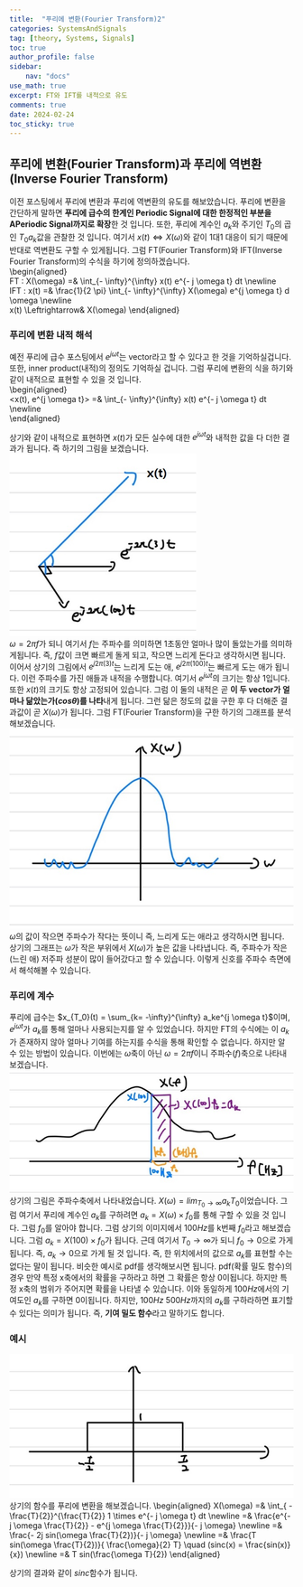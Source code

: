 ```yaml
---
title:  "푸리에 변환(Fourier Transform)2"
categories: SystemsAndSignals
tag: [theory, Systems, Signals]
toc: true
author_profile: false
sidebar:
    nav: "docs"
use_math: true
excerpt: FT와 IFT를 내적으로 유도
comments: true
date: 2024-02-24
toc_sticky: true
---
```


## 푸리에 변환(Fourier Transform)과 푸리에 역변환(Inverse Fourier Transform)
이전 포스팅에서 푸리에 변환과 푸리에 역변환의 유도를 해보았습니다. 푸리에 변환을 간단하게 말하면 **푸리에 급수의 한계인 Periodic Signal에 대한 한정적인 부분을 APeriodic Signal까지로 확장**한 것 입니다. 또한, 푸리에 계수인 $a_k$와 주기인 $T_0$의 곱인 $T_0 a_k$값을 관찰한 것 입니다. 여기서 $x(t) \Leftrightarrow X(\omega)$와 같이 1대1 대응이 되기 때문에 반대로 역변환도 구할 수 있게됩니다. 그럼 FT(Fourier Transform)와 IFT(Inverse Fourier Transform)의 수식을 하기에 정의하겠습니다.  
\begin{aligned}    
FT : X(\omega) =& \int_{- \infty}^{\infty} x(t) e^{- j \omega t} dt \newline   
IFT : x(t) =& \frac{1}{2 \pi} \int_{- \infty}^{\infty} X(\omega) e^{j \omega t} d \omega \newline   
x(t) \Leftrightarrow& X(\omega)
\end{aligned}  

### 푸리에 변환 내적 해석
예전 푸리에 급수 포스팅에서 $e^{j \omega t}$는 vector라고 할 수 있다고 한 것을 기억하실겁니다. 또한, inner product(내적)의 정의도 기억하실 겁니다. 그럼 푸리에 변환의 식을 하기와 같이 내적으로 표현할 수 있을 것 입니다.    
\begin{aligned}    
<x(t), e^{j \omega t}> =& \int_{- \infty}^{\infty} x(t) e^{- j \omega t} dt \newline   
\end{aligned}   

상기와 같이 내적으로 표현하면 $x(t)$가 모든 실수에 대한 $e^{j \omega t}$와 내적한 값을 다 더한 결과가 됩니다. 즉 하기의 그림을 보겠습니다.   
<img src="../../../assets/images/Signals&Systems/2024-02-23-Fourier Transform 2/FT 1.jpg" alt="FT 1" style="zoom:80%;" />    
$\omega = 2 \pi f$가 되니 여기서 $f$는 주파수를 의미하면 1초동안 얼마나 많이 돌았는가를 의미하게됩니다. 즉, $f$값이 크면 빠르게 돌게 되고, 작으면 느리게 돈다고 생각하시면 됩니다. 이어서 상기의 그림에서 $e^{j 2\pi (3)t}$는 느리게 도는 애, $e^{j 2\pi (100)t}$는 빠르게 도는 애가 됩니다. 이런 주파수를 가진 애들과 내적을 수행합니다. 여기서 $e^{j \omega t}$의 크기는 항상 1입니다. 또한 $x(t)$의 크기도 항상 고정되어 있습니다. 그럼 이 둘의 내적은 곧 **이 두 vector가 얼마나 닮았는가($cos \theta$)를 나타**내게 됩니다. 그런 닮은 정도의 값을 구한 후 다 더해준 결과값이 곧 $X(\omega)$가 됩니다. 그럼 FT(Fourier Transform)을 구한 하기의 그래프를 분석해보겠습니다.   
<img src="../../../assets/images/Signals&Systems/2024-02-23-Fourier Transform 2/FT 2.jpg" alt="FT 2" style="zoom:80%;" />    
$\omega$의 값이 작으면 주파수가 작다는 뜻이니 즉, 느리게 도는 애라고 생각하시면 됩니다. 상기의 그래프는 $\omega$가 작은 부위에서 $X(\omega)$가 높은 값을 나타냅니다. 즉, 주파수가 작은(느린 애) 저주파 성분이 많이 들어갔다고 할 수 있습니다. 이렇게 신호를 주파수 측면에서 해석해볼 수 있습니다. 

### 푸리에 계수
푸리에 급수는 $x_{T_0}(t) = \sum_{k= -\infty}^{\infty} a_ke^{j \omega t}$이며, $e^{j \omega t}$가 $a_k$를 통해 얼마나 사용되는지를 알 수 있었습니다. 하지만 FT의 수식에는 이 $a_k$가 존재하지 않아 얼마나 기여를 하는지를 수식을 통해 확인할 수 없습니다. 하지만 알 수 있는 방법이 있습니다. 이번에는 $\omega$축이 아닌 $\omega = 2 \pi f$이니 주파수($f$)축으로 나타내보겠습니다.   
<img src="../../../assets/images/Signals&Systems/2024-02-23-Fourier Transform 2/FT 3.jpg" alt="FT 3" style="zoom:80%;" />    
상기의 그림은 주파수축에서 나타내었습니다. $X(\omega) = lim_{T_0 \rightarrow \infty} a_k T_0$이었습니다. 그럼 여기서 푸리에 계수인 $a_k$를 구하려면 $a_k = X(\omega) \times f_0$를 통해 구할 수 있을 것 입니다. 그럼 $f_0$를 알아야 합니다. 그럼 상기의 이미지에서 $100Hz$를 k번째 $f_0$라고 해보겠습니다. 그럼 $a_k = X(100) \times f_0$가 됩니다. 근데 여기서 $T_0 \rightarrow \infty$가 되니 $f_0 \rightarrow 0$으로 가게됩니다. 즉, $a_k \rightarrow 0$으로 가게 될 것 입니다. 즉, 한 위치에서의 값으로 $a_k$를 표현할 수는 없다는 말이 됩니다. 비슷한 예시로 pdf를 생각해보시면 됩니다. pdf(확률 밀도 함수)의 경우 만약 특정 x축에서의 확률을 구하라고 하면 그 확률은 항상 0이됩니다. 하지만 특정 x축의 범위가 주어지면 확률을 나타낼 수 있습니다. 이와 동일하게 $100Hz$에서의 기여도인 $a_k$를 구하면 0이됩니다. 하지만, $100Hz ~ 500 Hz$까지의 $a_k$를 구하라하면 표기할 수 있다는 의미가 됩니다. 즉, **기여 밀도 함수**라고 말하기도 합니다.    

### 예시
<img src="../../../assets/images/Signals&Systems/2024-02-23-Fourier Transform 2/FT 4.jpg" alt="FT 4" style="zoom:80%;" />    
상기의 함수를 푸리에 변환을 해보겠습니다.   
\begin{aligned}    
X(\omega) =& \int_{ - \frac{T}{2}}^{\frac{T}{2}} 1 \times e^{- j \omega t} dt \newline   
=& \frac{e^{- j \omega \frac{T}{2}} - e^{j \omega \frac{T}{2}}}{- j \omega} \newline   
=& \frac{- 2j sin(\omega \frac{T}{2})}{- j \omega} \newline   
=& \frac{T sin(\omega \frac{T}{2})}{ \frac{\omega}{2} T} \quad (sinc(x) = \frac{sin(x)}{x}) \newline   
=& T sin(\frac{\omega T}{2})
\end{aligned}   

상기의 결과와 같이 $sinc$함수가 됩니다. 